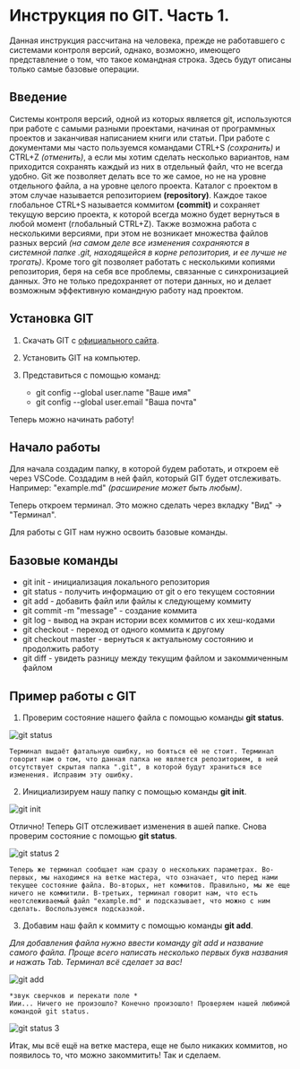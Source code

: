 # Инструкция по GIT. Часть 1.

Данная инструкция рассчитана на человека, прежде не работавшего с системами контроля версий, однако, возможно, имеющего представление о том, что такое командная строка. Здесь будут описаны только самые базовые операции.

## Введение

Системы контроля версий, одной из которых является git, используются при работе с самыми разными проектами, начиная от программных проектов и заканчивая написанием книги или статьи. При работе с документами мы часто пользуемся командами CTRL+S *(сохранить)* и CTRL+Z *(отменить)*, а если мы хотим сделать несколько вариантов, нам приходится сохранять каждый из них в отдельный файл, что не всегда удобно. Git же позволяет делать все то же самое, но не на уровне отдельного файла, а на уровне целого проекта. Каталог с проектом в этом случае называется репозиторием **(repository)**. Каждое такое глобальное CTRL+S называется коммитом **(commit)** и сохраняет текущую версию проекта, к которой всегда можно будет вернуться в любой момент (глобальный CTRL+Z). Также возможна работа с несколькими версиями, при этом не возникает множества файлов разных версий *(на самом деле все изменения сохраняются в системной папке .git, находящейся в корне репозитория, и ее лучше не трогать)*. Кроме того git позволяет работать с несколькими копиями репозитория, беря на себя все проблемы, связанные с синхронизацией данных. Это не только предохраняет от потери данных, но и делает возможным эффективную командную работу над проектом.

## Установка GIT

1. Скачать GIT с [официального сайта](https://git-scm.com/downloads).
2. Установить GIT на компьютер.
3. Представиться с помощью команд:
    
    *  git config ­­--global user.name "Ваше имя"
    *  git config ­­--global user.email "Ваша почта"

Теперь можно начинать работу!

## Начало работы

Для начала создадим папку, в которой будем работать, и откроем её через VSCode. Создадим в ней файл, который GIT будет отслеживать. Например: "example.md" *(расширение может быть любым)*.

Теперь откроем терминал. Это можно сделать через вкладку "Вид" -> "Терминал".

Для работы с GIT нам нужно освоить базовые команды.

## Базовые команды

* git init - инициализация локального репозитория
* git status - получить информацию от git о его текущем состоянии
* git add - добавить файл или файлы к следующему коммиту
* git commit -m "message" - создание коммита
* git log - вывод на экран истории всех коммитов с их хеш-кодами
* git checkout - переход от одного коммита к другому
* git checkout master - вернуться к актуальному состоянию и продолжить работу
* git diff - увидеть разницу между текущим файлом и закоммиченным файлом

## Пример работы с GIT

1. Проверим состояние нашего файла с помощью команды **git status**. 

![git status](../Control_version/Снимок.PNG)

    Терминал выдаёт фатальную ошибку, но бояться её не стоит. Терминал говорит нам о том, что данная папка не является репозиторием, в ней отсутствует скрытая папка ".git", в которой будут храниться все изменения. Исправим эту ошибку.

2. Инициализируем нашу папку с помощью команды **git init**.

![git init](Снимок1.PNG)

Отлично! Теперь GIT отслеживает изменения в ашей папке. Снова проверим состояние с помощью **git status**.

![git status 2](Снимок2.PNG)

    Теперь же терминал сообщает нам сразу о нескольких параметрах. Во-первых, мы находимся на ветке мастера, что означает, что перед нами текущее состояние файла. Во-вторых, нет коммитов. Правильно, мы же еще ничего не коммитили. В-третьих, терминал говорит нам, что есть неотслеживаемый файл "example.md" и подсказывает, что можно с ним сделать. Воспользуемся подсказкой.

3. Добавим наш файл к коммиту с помощью команды **git add**.

*Для добавления файла нужно ввести команду git add и название самого файла. Проще всего написать несколько первых букв названия и нажать Tab. Терминал всё сделает за вас!*

![git add](Снимок3.PNG)

    *звук сверчков и перекати поле *
    Иии... Ничего не произошло? Конечно произошло! Проверяем нашей любимой командой git status.

![git status 3](Снимок4.PNG)

Итак, мы всё ещё на ветке мастера, еще не было никаких коммитов, но появилось то, что можно закоммитить! Так и сделаем.